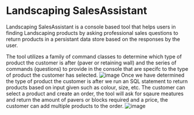 # Landscaping SalesAssistant
Landscaping SalesAssistant is a console based tool that helps users in finding Landscaping products by asking professional sales questions to return products
in a persistant data store based on the responses by the user.

The tool utilizes a family of command classes to determine which type of product the customer is after (paver or retaining wall) and the series of commands (questions) to provide in the console that are specifc to the type of product the customer has selected.
![image](https://user-images.githubusercontent.com/129143660/229258573-5f9584b0-d913-4599-97b1-16e8460573c3.png)
Once we have determined the type of product the customer is after we run an SQL statement to return products based on input given such as colour, size, etc.
The customer can select a product and create an order, the tool will ask for sqaure meatures and return the amount of pavers or blocks required and a price, the customer can add multiple products to the order.
![image](https://user-images.githubusercontent.com/129143660/229258936-9f6227cb-65e4-4312-8d8d-2b4ca6c4eef0.png)
